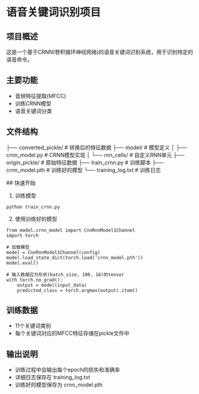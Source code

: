 # 语音关键词识别项目

## 项目概述
这是一个基于CRNN(卷积循环神经网络)的语音关键词识别系统，用于识别特定的语音命令。

## 主要功能
- 音频特征提取(MFCC)
- 训练CRNN模型
- 语音关键词分类

## 文件结构
├── converted_pickle/    # 转换后的特征数据
├── model/               # 模型定义
│   ├── crnn_model.py    # CRNN模型实现
│   └── rnn_cells/       # 自定义RNN单元
├── origin_pickle/       # 原始特征数据
├── train_crnn.py       # 训练脚本
├── crnn_model.pth      # 训练好的模型
└── training_log.txt    # 训练日志

## 快速开始
1. 训练模型
```
python train_crnn.py
```
2. 使用训练好的模型
```
from model.crnn_model import CnnRnnModel1Channel
import torch

# 加载模型
model = CnnRnnModel1Channel(config)
model.load_state_dict(torch.load('crnn_model.pth'))
model.eval()

# 输入数据应为形状(batch_size, 100, 16)的tensor
with torch.no_grad():
    output = model(input_data)
    predicted_class = torch.argmax(output).item()
```

## 训练数据
- 11个关键词类别
- 每个关键词对应的MFCC特征存储在pickle文件中

## 输出说明
- 训练过程中会输出每个epoch的损失和准确率
- 详细日志保存在 training_log.txt
- 训练好的模型保存为 crnn_model.pth
